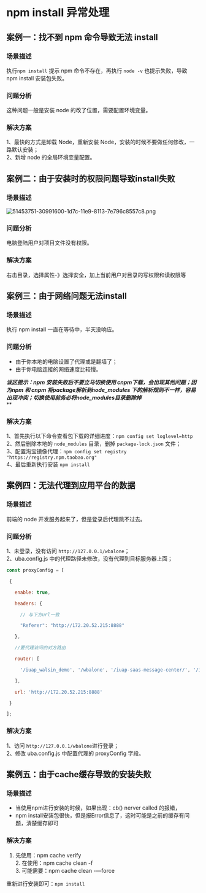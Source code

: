 # npm install 异常处理

<a name="856fc714"></a>
## 案例一：找不到 npm 命令导致无法 install
<a name="629d2cbc"></a>
### 场景描述
执行`npm install` 提示 npm 命令不存在，再执行 `node -v` 也提示失败，导致 npm install 安装包失败。
<a name="094c47ac"></a>
### 问题分析
这种问题一般是安装 node 的改了位置，需要配置环境变量。  
<a name="de842a6c"></a>
### 解决方案
1、最快的方式是卸载 Node，重新安装 Node，安装的时候不要做任何修改，一路默认安装；<br />2、新增 node 的全局环境变量配置。

<a name="69992ab6"></a>
## 案例二：由于安装时的权限问题导致install失败
<a name="4c07b53d"></a>
### 场景描述
![51453751-30991600-1d7c-11e9-8113-7e796c8557c8.png](https://cdn.nlark.com/yuque/0/2019/png/85184/1548397931757-55024065-dc24-444f-8011-55db00f776de.png#align=left&display=inline&height=347&name=51453751-30991600-1d7c-11e9-8113-7e796c8557c8.png&originHeight=560&originWidth=1205&size=86938&status=done&width=746)

<a name="094c47ac-1"></a>
### 问题分析
电脑登陆用户对项目文件没有权限。
<a name="de842a6c-1"></a>
### 解决方案
右击目录，选择属性-》选择安全，加上当前用户对目录的写权限和读权限等

<a name="7d8ceb54"></a>
## 案例三：由于网络问题无法install
<a name="4c07b53d-1"></a>
### 场景描述
执行 npm install 一直在等待中，半天没响应。
<a name="094c47ac-2"></a>
### 问题分析

- 由于你本地的电脑设置了代理或是翻墙了；
- 由于你电脑连接的网络速度比较慢。

_**误区提示：npm 安装失败后不要立马切换使用 cnpm下载，会出现其他问题；因为npm 和 cnpm 将package解析到node_modules 下的解析规则不一样，容易出现冲突；切换使用前务必将node_modules目录删除掉**_<br />**
<a name="de842a6c-2"></a>
### 解决方案
1、首先执行以下命令查看包下载的详细进度：`npm config set loglevel=http`<br />2、然后删除本地的 `node_modules` 目录，删掉 `package-lock.json` 文件；<br />3、配置淘宝镜像代理：`npm config set registry "https://registry.npm.taobao.org"`<br />4、最后重新执行安装 `npm install`

<a name="99998832"></a>
## 案例四：无法代理到应用平台的数据
<a name="4c07b53d-2"></a>
### 场景描述
前端的 node 开发服务起来了，但是登录后代理跳不过去。
<a name="094c47ac-3"></a>
### 问题分析
1、未登录，没有访问 `http://127.0.0.1/wbalone`；<br />2、uba.config.js 中的代理路径未修改，没有代理到目标服务器上面；

```javascript
const proxyConfig = [

 {

   enable: true,

   headers: {

     // 与下方url一致

     "Referer": "http://172.20.52.215:8888"

   },

   //要代理访问的对方路由

   router: [

     '/iuap_walsin_demo', '/wbalone', '/iuap-saas-message-center/', '/iuap-saas-filesystem-service/', '/eiap-plus/', '/newref/', '/print_service/', '/iuap-print/'

   ],

   url: 'http://172.20.52.215:8888'

 }

];
```

<a name="de842a6c-3"></a>
### 解决方案
1、访问 `http://127.0.0.1/wbalone`进行登录；<br />2、修改 uba.config.js 中配置代理的 proxyConfig 字段。
<a name="2c055218"></a>
## 案例五：由于cache缓存导致的安装失败
<a name="629d2cbc-1"></a>
### 场景描述

- 当使用npm进行安装的时候，如果出现：cb() nerver called 的报错，
- npm install安装包很快，但是报Error信息了，这时可能是之前的缓存有问题，清楚缓存即可
<a name="de842a6c-4"></a>
### 解决方案
1. 先使用：npm cache verify<br />2. 在使用：npm cache clean -f<br />3. 可能需要：npm cache clean -—force

重新进行安装即可：`npm install`
